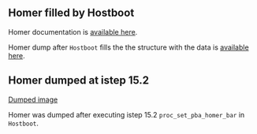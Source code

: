 ## Homer filled by Hostboot
Homer documentation is
[available here](https://github.com/open-power/docs/blob/master/occ/p9_pmcd_homer.pdf).

Homer dump after `Hostboot` fills the the structure with the data is
[available here](https://cloud.3mdeb.com/index.php/s/cNZJYE9ysgSaebJ).

## Homer dumped at istep 15.2

[Dumped image](https://cloud.3mdeb.com/index.php/s/HDNikYe7Jmfc7Pg)

Homer was dumped after executing
istep 15.2 `proc_set_pba_homer_bar` in `Hostboot`.

